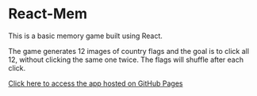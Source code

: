 # React-Mem

This is a basic memory game built using React. 

The game generates 12 images of country flags and the goal is to click all 12, without clicking the same one twice. The flags will shuffle after each click.

[Click here to access the app hosted on GitHub Pages](http://petercarmines.github.io/React-Mem/)
